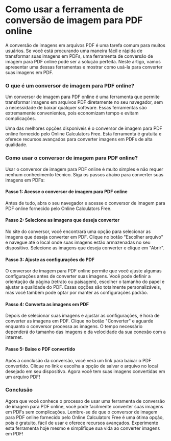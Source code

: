 Como usar a ferramenta de conversão de imagem para PDF online
=============================================================

A conversão de imagens em arquivos PDF é uma tarefa comum para muitos usuários. Se você está procurando uma maneira fácil e rápida de transformar suas imagens em PDFs, uma ferramenta de conversão de imagem para PDF online pode ser a solução perfeita. Neste artigo, vamos apresentar uma dessas ferramentas e mostrar como usá-la para converter suas imagens em PDF.

### O que é um conversor de imagem para PDF online?

Um conversor de imagem para PDF online é uma ferramenta que permite transformar imagens em arquivos PDF diretamente no seu navegador, sem a necessidade de baixar qualquer software. Essas ferramentas são extremamente convenientes, pois economizam tempo e evitam complicações.

Uma das melhores opções disponíveis é o conversor de imagem para PDF online fornecido pelo Online Calculators Free. Esta ferramenta é gratuita e oferece recursos avançados para converter imagens em PDFs de alta qualidade.

### Como usar o conversor de imagem para PDF online?

Usar o conversor de imagem para PDF online é muito simples e não requer nenhum conhecimento técnico. Siga os passos abaixo para converter suas imagens em PDFs:

#### Passo 1: Acesse o conversor de imagem para PDF online

Antes de tudo, abra o seu navegador e acesse o conversor de imagem para PDF online fornecido pelo Online Calculators Free.

#### Passo 2: Selecione as imagens que deseja converter

No site do conversor, você encontrará uma opção para selecionar as imagens que deseja converter em PDF. Clique no botão "Escolher arquivo" e navegue até o local onde suas imagens estão armazenadas no seu dispositivo. Selecione as imagens que deseja converter e clique em "Abrir".

#### Passo 3: Ajuste as configurações do PDF

O conversor de imagem para PDF online permite que você ajuste algumas configurações antes de converter suas imagens. Você pode definir a orientação da página (retrato ou paisagem), escolher o tamanho do papel e ajustar a qualidade do PDF. Essas opções são totalmente personalizáveis, mas você também pode optar por manter as configurações padrão.

#### Passo 4: Converta as imagens em PDF

Depois de selecionar suas imagens e ajustar as configurações, é hora de converter as imagens em PDF. Clique no botão "Converter" e aguarde enquanto o conversor processa as imagens. O tempo necessário dependerá do tamanho das imagens e da velocidade da sua conexão com a internet.

#### Passo 5: Baixe o PDF convertido

Após a conclusão da conversão, você verá um link para baixar o PDF convertido. Clique no link e escolha a opção de salvar o arquivo no local desejado em seu dispositivo. Agora você tem suas imagens convertidas em um arquivo PDF!

### Conclusão

Agora que você conhece o processo de usar uma ferramenta de conversão de imagem para PDF online, você pode facilmente converter suas imagens em PDFs sem complicações. Lembre-se de que o conversor de imagem para PDF online fornecido pelo Online Calculators Free é uma ótima opção, pois é gratuito, fácil de usar e oferece recursos avançados. Experimente esta ferramenta hoje mesmo e simplifique sua vida ao converter imagens em PDF!